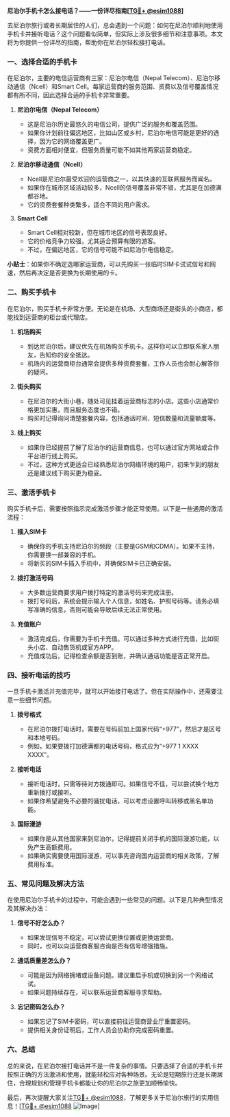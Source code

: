 **尼泊尔手机卡怎么接电话？——一份详尽指南[[TG💪+ @esim1088](https://t.me/s/esim1088)]**

去尼泊尔旅行或者长期居住的人们，总会遇到一个问题：如何在尼泊尔顺利地使用手机卡并接听电话？这个问题看似简单，但实际上涉及很多细节和注意事项。本文将为你提供一份详尽的指南，帮助你在尼泊尔轻松接打电话。

### 一、选择合适的手机卡

在尼泊尔，主要的电信运营商有三家：尼泊尔电信（Nepal Telecom）、尼泊尔移动通信（Ncell）和Smart Cell。每家运营商的服务范围、资费以及信号覆盖情况都有所不同，因此选择合适的手机卡非常重要。

1. **尼泊尔电信（Nepal Telecom）**
   - 这是尼泊尔历史最悠久的电信公司，提供广泛的服务和覆盖范围。
   - 如果你计划前往偏远地区，比如山区或乡村，尼泊尔电信可能是更好的选择，因为它的网络覆盖更广。
   - 资费方面相对便宜，但服务质量可能不如其他两家运营商稳定。

2. **尼泊尔移动通信（Ncell）**
   - Ncell是尼泊尔最受欢迎的运营商之一，以其快速的互联网服务而闻名。
   - 如果你在城市区域活动较多，Ncell的信号覆盖非常不错，尤其是在加德满都谷地。
   - 它的资费套餐种类繁多，适合不同的用户需求。

3. **Smart Cell**
   - Smart Cell相对较新，但在城市地区的信号表现良好。
   - 它的价格竞争力较强，尤其适合预算有限的游客。
   - 不过，在偏远地区，它的信号可能不如尼泊尔电信稳定。

**小贴士**：如果你不确定选哪家运营商，可以先购买一张临时SIM卡试试信号和网速，然后再决定是否更换为长期使用的卡。

### 二、购买手机卡

在尼泊尔，购买手机卡非常方便。无论是在机场、大型商场还是街头的小商店，都能找到运营商的柜台或代理店。

1. **机场购买**
   - 到达尼泊尔后，建议优先在机场购买手机卡。这样你可以立即联系家人朋友，告知你的安全抵达。
   - 机场内的运营商柜台通常会提供多种资费套餐，工作人员也会耐心解答你的疑问。

2. **街头购买**
   - 在尼泊尔的大街小巷，随处可见挂着运营商标志的小店。这些小店通常价格更加实惠，而且服务态度也不错。
   - 购买时记得询问清楚套餐内容，包括通话时间、短信数量和流量额度等。

3. **线上购买**
   - 如果你已经提前了解了尼泊尔的运营商信息，也可以通过官方网站或合作平台进行线上购买。
   - 不过，这种方式更适合已经熟悉尼泊尔网络环境的用户，初来乍到的朋友还是建议线下购买更为稳妥。

### 三、激活手机卡

购买手机卡后，需要按照指示完成激活步骤才能正常使用。以下是一些通用的激活流程：

1. **插入SIM卡**
   - 确保你的手机支持尼泊尔的频段（主要是GSM和CDMA）。如果不支持，你需要换一部兼容的手机。
   - 将新买的SIM卡插入手机中，并确保SIM卡已正确安装。

2. **拨打激活号码**
   - 大多数运营商要求用户拨打特定的激活号码来完成注册。
   - 拨打号码后，系统会提示输入个人信息，如姓名、护照号码等。请务必填写准确的信息，否则可能会导致后续无法正常使用。

3. **充值账户**
   - 激活完成后，你需要为手机卡充值。可以通过多种方式进行充值，比如街头小店、自动售货机或官方APP。
   - 充值成功后，记得检查余额是否到账，并确认通话功能是否正常开启。

### 四、接听电话的技巧

一旦手机卡激活并充值完毕，就可以开始接打电话了。但在实际操作中，还需要注意一些细节问题。

1. **拨号格式**
   - 在尼泊尔拨打电话时，需要在号码前加上国家代码“+977”，然后才是区号和本地号码。
   - 例如，如果要拨打加德满都的电话号码，格式应为“+977 1 XXXX XXXX”。

2. **接听电话**
   - 接听电话时，只需等待对方拨通即可。如果信号不佳，可以尝试换个地方重新拨打或接听。
   - 如果你希望避免不必要的骚扰电话，可以考虑设置呼叫转移或黑名单功能。

3. **国际漫游**
   - 如果你是从其他国家来到尼泊尔，记得提前关闭手机的国际漫游功能，以免产生高额费用。
   - 如果确实需要使用国际漫游，可以事先咨询国内运营商的相关政策，了解费用标准。

### 五、常见问题及解决方法

在使用尼泊尔手机卡的过程中，可能会遇到一些常见的问题。以下是几种典型情况及其解决办法：

1. **信号不好怎么办？**
   - 如果发现信号不稳定，可以尝试更换位置或更换运营商。
   - 同时，也可以向运营商客服咨询是否有信号增强措施。

2. **通话质量差怎么办？**
   - 可能是因为网络拥堵或设备问题。建议重启手机或切换到另一个网络试试。
   - 如果问题持续存在，可以联系运营商客服寻求帮助。

3. **忘记密码怎么办？**
   - 如果忘记了SIM卡密码，可以直接前往运营商营业厅重置密码。
   - 提供相关身份证明后，工作人员会协助你完成密码重置。

### 六、总结

总的来说，在尼泊尔接打电话并不是一件复杂的事情。只要选择了合适的手机卡并按照正确的方法激活和使用，就能轻松应对各种场景。无论是短期旅行还是长期居住，合理规划和管理手机卡都能让你的尼泊尔之旅更加顺畅愉快。

最后，再次提醒大家关注[TG💪+ @esim1088](https://t.me/s/esim1088)，了解更多关于尼泊尔旅行的实用信息！[[TG💪+ @esim1088](https://t.me/s/esim1088) ![Image](https://i.postimg.cc/4NQfJmqS/Snipaste-2025-05-13-00-14-12.png)]